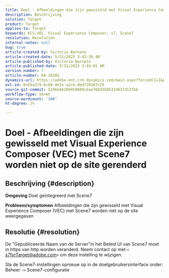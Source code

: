 ```yaml
---
title: Doel - Afbeeldingen die zijn gewisseld met Visual Experience Composer (VEC) met Scene7 worden niet op de site gerenderd
description: Beschrijving
solution: Target
product: Target
applies-to: Target
keywords: KCS,VEC, Visual Experience Composer, s7, Scene7
resolution: Resolution
internal-notes: null
bug: true
article-created-by: Victoria Barnato
article-created-date: 5/31/2023 3:43:39 AM
article-published-by: Victoria Barnato
article-published-date: 5/31/2023 3:44:01 AM
version-number: 7
article-number: KA-16305
dynamics-url: https://adobe-ent.crm.dynamics.com/main.aspx?forceUCI=1&pagetype=entityrecord&etn=knowledgearticle&id=717b5d51-65ff-ed11-8f6e-6045bd006149
exl-id: 6c65a374-6c60-4e1e-a2cb-dbd726167c25
source-git-commit: 524bb46260459809cbaef68d5b8532d61fd13fbb
workflow-type: tm+mt
source-wordcount: '100'
ht-degree: 2%

---
```


# Doel - Afbeeldingen die zijn gewisseld met Visual Experience Composer (VEC) met Scene7 worden niet op de site gerenderd

## Beschrijving {#description}

<b>Omgeving</b>
Doel geïntegreerd met Scene7

<b>Probleem/symptomen</b>
Afbeeldingen die zijn gewisseld met Visual Experience Composer (VEC) met Scene7 worden niet op de site weergegeven


## Resolutie {#resolution}


De &quot;Gepubliceerde Naam van de Server&quot;in het Beleid UI van Scene7 moet in https van http worden veranderd. Neem contact op met `<` [s7forTarget@adobe.com](mailto:s7forTarget@adobe.com)`>`  om deze instelling te wijzigen.

Sla de Scene7-instellingen opnieuw op in de doelgebruikersinterface onder: Beheer -`>`  Scene7-configuratie
